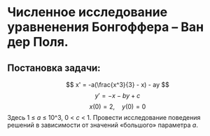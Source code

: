 # Численное исследование уравненения Бонгоффера – Ван дер Поля.
## Постановка задачи:
$$ x' = -a(\frac{x^3}{3} - x) - ay $$
$$ y' = -x - by + c $$
$$ x(0) = 2,\quad y(0) = 0 $$
Здесь 1 $\leq$ _a_ $\leq$ 10^3, 0 < _c_ < 1. Провести исследование поведения решений
в зависимости от значений «большого» параметра _a_.